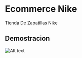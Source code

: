 # Ecommerce Nike

Tienda De Zapatillas Nike

## Demostracion
![Alt text](./public/E-commerce-Nike.gif)